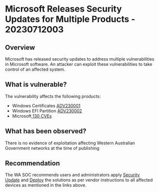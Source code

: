 # Microsoft Releases Security Updates for Multiple Products - 20230712003

## Overview

Microsoft has released security updates to address multiple vulnerabilities in Microsoft software. An attacker can exploit these vulnerabilities to take control of an affected system.

## What is vulnerable?

The vulnerability affects the following products:

- Windows Certificates [ADV230001](https://msrc.microsoft.com/update-guide/en-US/vulnerability/ADV230001)
- Windows EFI Partition [ADV230002](https://portal.msrc.microsoft.com/en-US/security-guidance/advisory/ADV230002)
- Microsoft[ 130 CVEs](https://msrc.microsoft.com/update-guide/releaseNote/2023-Jul)

## What has been observed?

There is no evidence of exploitation affecting Western Australian Government networks at the time of publishing

## Recommendation

The WA SOC recommends users and administrators apply [Security Update](https://msrc.microsoft.com/update-guide/releaseNote/2023-Jul "July 2023 Security Updates") and [Deploy](https://msrc.microsoft.com/update-guide/deployments "Security Update Guide - Deployments") the solutions as per vendor instructions to all affected devices as mentioned in the links above.
